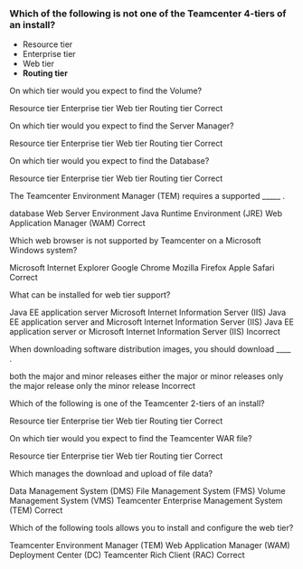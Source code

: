 ### Which of the following is not one of the Teamcenter 4-tiers of an install?
 - Resource tier
 - Enterprise tier
 - Web tier
 - **Routing tier**


On which tier would you expect to find the Volume?

 Resource tier
 Enterprise tier
 Web tier
 Routing tier
Correct

On which tier would you expect to find the Server Manager?

 Resource tier
 Enterprise tier
 Web tier
 Routing tier
Correct

On which tier would you expect to find the Database?

 Resource tier
 Enterprise tier
 Web tier
 Routing tier
Correct

The Teamcenter Environment Manager (TEM) requires a supported _____ .

 database
 Web Server Environment
 Java Runtime Environment (JRE)
 Web Application Manager (WAM)
Correct

Which web browser is not supported by Teamcenter on a Microsoft Windows system?

 Microsoft Internet Explorer
 Google Chrome
 Mozilla Firefox
 Apple Safari
Correct

What can be installed for web tier support?

 Java EE application server
 Microsoft Internet Information Server (IIS)
 Java EE application server and Microsoft Internet Information Server (IIS)
 Java EE application server or Microsoft Internet Information Server (IIS)
Incorrect

When downloading software distribution images, you should download ____ .

 both the major and minor releases
 either the major or minor releases
 only the major release
 only the minor release
Incorrect

Which of the following is one of the Teamcenter 2-tiers of an install?

 Resource tier
 Enterprise tier
 Web tier
 Routing tier
Correct

On which tier would you expect to find the Teamcenter WAR file?

 Resource tier
 Enterprise tier
 Web tier
 Routing tier
Correct

Which manages the download and upload of file data?

 Data Management System (DMS)
 File Management System (FMS)
 Volume Management System (VMS)
 Teamcenter Enterprise Management System (TEM)
Correct

Which of the following tools allows you to install and configure the web tier?

 Teamcenter Environment Manager (TEM)
 Web Application Manager (WAM)
 Deployment Center (DC)
 Teamcenter Rich Client (RAC)
Correct
